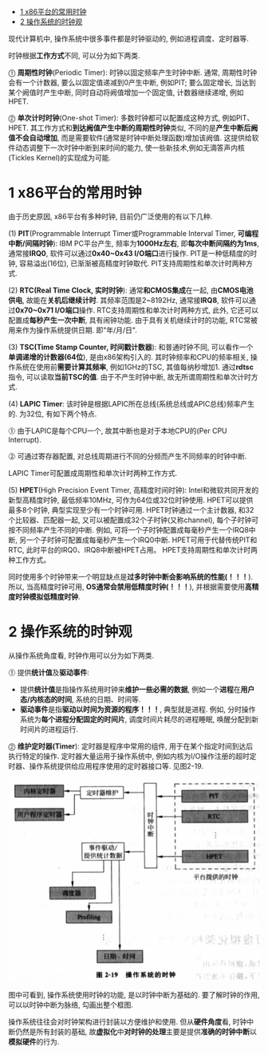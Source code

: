 
<!-- @import "[TOC]" {cmd="toc" depthFrom=1 depthTo=6 orderedList=false} -->

<!-- code_chunk_output -->

- [1 x86平台的常用时钟](#1-x86平台的常用时钟)
- [2 操作系统的时钟观](#2-操作系统的时钟观)

<!-- /code_chunk_output -->

现代计算机中, 操作系统中很多事件都是时钟驱动的, 例如进程调度、定时器等.

时钟根据**工作方式**不同, 可以分为如下两类.

⓵ **周期性时钟**(Periodic Timer): 时钟以固定频率产生时钟中断. 通常, 周期性时钟会有一个计数器, 要么以固定值递减到0产生中断, 例如PIT; 要么固定增长, 当达到某个阙值时产生中断, 同时自动将阙值增加一个固定值, 计数器继续递增, 例如HPET.

⓶ **单次计时时钟**(One\-shot Timer): 多数时钟都可以配置成这种方式, 例如PIT、HPET. 其工作方式和**到达阙值产生中断的周期性时钟**类似, 不同的是**产生中断后阙值不会自动增加**, 而是需要软件(通常是时钟中断处理函数)增加该阙值. 这提供给软件动态调整下一次时钟中断到来时间的能力, 使一些新技术,例如无滴答声内核(Tickles Kernel)的实现成为可能.

# 1 x86平台的常用时钟

由于历史原因, x86平台有多种时钟, 目前仍广泛使用的有以下几种.

(1) **PIT**(Programmable Interrupt Timer或Programmable Interval Timer, **可编程中断/间隔时钟**): IBM PC平台产生, 频率为**1000Hz左右**, 即**每次中断间隔约为1ms**, 通常接**IRQ0**, 软件可以通过**0x40\~0x43 I/O端口**进行操作. PIT是一种低精度的时钟, 容易溢出(16位), 已渐渐被高精度时钟取代. PIT支持周期性和单次计时两种方式.

(2) **RTC(Real Time Clock, 实时时钟**): 通常**和CMOS集成**在一起, 由**CMOS电池供电**, 故能在**关机后继续计时**. 其频率范围是2\~8192Hz, 通常接**IRQ8**, 软件可以通过**0x70\~0x71 I/O端口**操作. RTC支持周期性和单次计时两种方式, 此外, 它还可以配置成**每秒产生一次中断**, 具有闹钟功能. 由于具有关机继续计时的功能, RTC常被用来作为操作系统提供日期. 即"年/月/日".

(3) **TSC(Time Stamp Counter, 时间戳计数器**): 和普通时钟不同, 可以看作一个**单调递增的计数器(64位**), 是由x86架构引入的. 其时钟频率和CPU的频率相关, 操作系统在使用前**需要计算其频率**, 例如1GHz的TSC, 其值每纳秒增加1. 通过**rdtsc**指令, 可以读取**当前TSC的值**. 由于不产生时钟中断, 故无所谓周期性和单次计时方式.

(4) **LAPIC Timer**: 该时钟是根据LAPIC所在总线(系统总线或APIC总线)频率产生的. 为32位, 有如下两个特点.

⓵ 由于LAPIC是每个CPU一个, 故其中断也是对于本地CPU的(Per CPU Interrupt).

⓶ 可通过寄存器配置, 对总线周期进行不同的分频而产生不同频率的时钟中断.

LAPIC Timer可配置成周期性和单次计时两种工作方式.

(5) **HPET**(High Precision Event Timer, 高精度时间时钟): Intel和微软共同开发的新型高精度时钟, 最低频率10MHz, 可作为64位或32位时钟使用. HPET可以提供最多8个时钟, 典型实现至少有一个时钟可用. HPET时钟通过一个主计数器, 和32个比较器、匹配器一起, 又可以被配置成32个子时钟(又称channel), 每个子时钟可按不同频率产生不同的中断. 例如, 可将一个子时钟配置成每毫秒产生一个IRQ8中断, 另一个子时钟可配置成每毫秒产生一个IRQ0中断. HPET可用于代替传统PIT和RTC, 此时平台的IRQ0、IRQ8中断被HPET占用。 HPET支持周期性和单次计时两种工作方式。

同时使用多个时钟带来一个明显缺点是**过多时钟中断会影响系统的性能(！！！**). 所以, 当高精度时钟可用, **OS通常会禁用低精度时钟(！！！**), 并根据需要使用**高精度时钟模拟低精度时钟**.

# 2 操作系统的时钟观

从操作系统角度看, 时钟作用可以分为如下两类.

⓵ 提供**统计值**及**驱动事件**: 

- 提供**统计值**是指操作系统用时钟来**维护一些必需的数据**, 例如一个**进程**在**用户态/内核态的时间**, 系统的日期、时间等. 
- **驱动事件**是指**驱动以时间为资源的程序！！！**, 典型就是进程. 例如, 分时操作系统为**每个进程分配固定的时间片**, 调度时间片耗尽的进程睡眠, 唤醒分配到新时间片的进程运行.

⓶ **维护定时器(Timer**): 定时器是程序中常用的组件, 用于在某个指定时间到达后执行特定的操作. 定时器大量运用于操作系统中, 例如内核为I/O操作注册的超时定时器、操作系统提供给应用程序使用的定时器接口等. 见图2\-19.

![](./images/2019-07-01-17-41-22.png)

图中可看到, 操作系统使用时钟的功能, 是以时钟中断为基础的. 要了解时钟的作用, 可以以时钟中断为脉络, 勾画出整个框图.

操作系统往往会对时钟架构进行封装以方便维护和使用. 但从**硬件角度**看, 时钟中断仍然是所有封装的基础, 故**虚拟化**中**对时钟的处理**主要是提供**准确的时钟中断**以**模拟硬件**的行为.